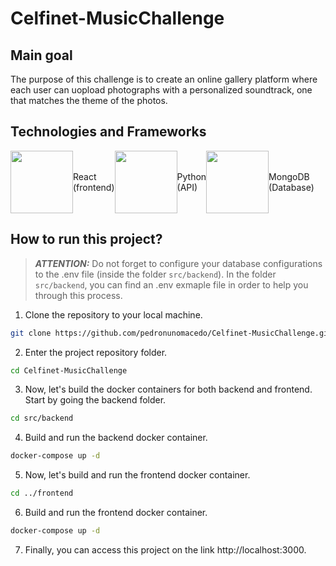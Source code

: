 # Celfinet-MusicChallenge

## Main goal

The purpose of this challenge is to create an online gallery platform where each user can uopload photographs with a personalized soundtrack, one that matches the theme of the photos.

## Technologies and Frameworks

<div style="display: flex; flex-direciton: row;">
    <div style="display: flex; flex-direction: row; align-items: center;">
        <img src="https://github.com/user-attachments/assets/99560f1f-0389-4011-bde1-6a5e6095f471" width="100" height="100"  />
        <div>
            <span>React</span>
            <span>(frontend)</span>
        </div>
    </div>
    <div style="display: flex; flex-direction: row; align-items: center;">
        <img src="https://github.com/user-attachments/assets/5256c54d-33eb-4689-936f-906b857609a1" width="100" height="100" />
        <div>
            <span>Python</span>
            <span>(API)</span>
        </div>
    </div>
    <div style="display: flex; flex-direction: row; align-items: center;">
        <img src="https://github.com/user-attachments/assets/81960953-8a5f-4fab-ad27-1e799ef8dea0" width="100" height="100" />
        <div>
            <span>MongoDB</span>
            <span>(Database)</span>
        </div>
    </div>
</div>

## How to run this project?

> **_ATTENTION:_**  Do not forget to configure your database configurations to the .env file (inside the folder `src/backend`). In the folder `src/backend`, you can find an .env exmaple file in order to help you through this process.

1. Clone the repository to your local machine.

```sh
git clone https://github.com/pedronunomacedo/Celfinet-MusicChallenge.git
```

2. Enter the project repository folder.

```sh
cd Celfinet-MusicChallenge
```

3. Now, let's build the docker containers for both backend and frontend. Start by going the backend folder. 

```sh
cd src/backend
```

4. Build and run the backend docker container.

```sh
docker-compose up -d
```

5. Now, let's build and run the frontend docker container.

```sh
cd ../frontend
```

6. Build and run the frontend docker container.

```sh
docker-compose up -d
```

7. Finally, you can access this project on the link http://localhost:3000.

